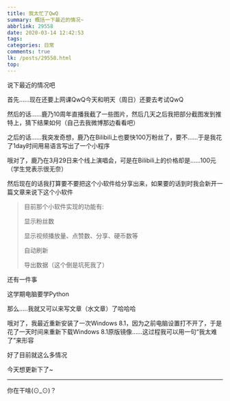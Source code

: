 ```yaml
---
title: 我太忙了QwQ
summary: 概括一下最近的情况~
abbrlink: 29558
date: 2020-03-14 12:42:53
tags:
categories: 日常
comments: true
lk: /posts/29558.html
top:
---
```

说下最近的情况吧

<!-- more -->

首先......现在还要上网课QwQ今天和明天（周日）还要去考试QwQ

然后的话......鹿乃10周年直播我截了一些图片，然后几天之后我把部分截图发到推特上，猜下结果如何（自己去我微博那边看看吧）

之后的话......我突发奇想，鹿乃在Bilibili上也要快100万粉丝了，要不......于是我花了1day时间用易语言写出了一个小程序

哦对了，鹿乃在3月29日来个线上演唱会，可是在Bilibili上的价格却是......100元（学生党表示很无奈）

然后现在的话我打算要不要把这个小软件给分享出来，如果要的话到时我会新开一篇文章来说下这个小软件

>目前那个小软件实现的功能有:
>
>显示粉丝数
>
>显示视频播放量、点赞数、分享、硬币数等
>
>自动刷新
>
>导出数据（这个倒是坑死我了）

还有一件事

这学期电脑要学Python

那么.....我就又可以来写文章（水文章）了哈哈哈

哦对了，我最近重新安装了一次Windows 8.1，因为之前电脑设置打不开了，于是花了一天时间来重新下载Windows 8.1原版镜像......这过程我可以用一句“我太难了”来形容

好了目前就这么多情况

今天想更新下了~

---

你在干啥(⊙_⊙)？